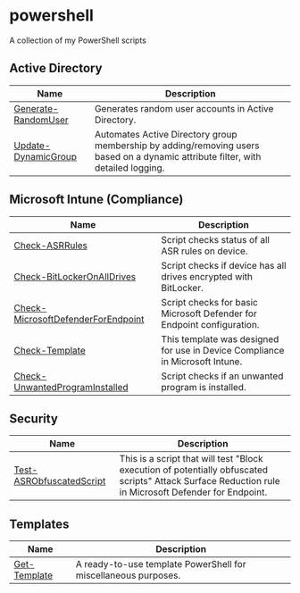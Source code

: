 # powershell

A collection of my PowerShell scripts

## **Active Directory**
|Name|Description|
|-|-|
|[Generate-RandomUser](./scripts/Generate-RandomUser)|Generates random user accounts in Active Directory.|
|[Update-DynamicGroup](./scripts/Update-DynamicGroup)|Automates Active Directory group membership by adding/removing users based on a dynamic attribute filter, with detailed logging.|

## **Microsoft Intune (Compliance)**
|Name|Description|
|-|-|
|[Check-ASRRules](./scripts/Check-ASRRules)|Script checks status of all ASR rules on device.|
|[Check-BitLockerOnAllDrives](./scripts/Check-BitLockerOnAllDrives)|Script checks if device has all drives encrypted with BitLocker.|
|[Check-MicrosoftDefenderForEndpoint](./scripts/Check-MicrosoftDefenderForEndpoint)|Script checks for basic Microsoft Defender for Endpoint configuration.|
|[Check-Template](./scripts/Check-Template)|This template was designed for use in Device Compliance in Microsoft Intune.|
|[Check-UnwantedProgramInstalled](./scripts/Check-UnwantedProgramInstalled)|Script checks if an unwanted program is installed.|

## **Security**
|Name|Description|
|-|-|
|[Test-ASRObfuscatedScript](./scripts/Test-ASRObfuscatedScript)|This is a script that will test "Block execution of potentially obfuscated scripts" Attack Surface Reduction rule in Microsoft Defender for Endpoint.|

## **Templates**
|Name|Description|
|-|-|
|[Get-Template](./scripts/Get-Template)|A ready-to-use template PowerShell for miscellaneous purposes.|